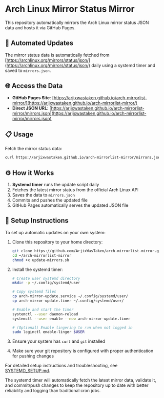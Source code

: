# Arch Linux Mirror Status Mirror

This repository automatically mirrors the Arch Linux mirror status JSON data and hosts it via GitHub Pages.

## 🔄 Automated Updates

The mirror status data is automatically fetched from [https://archlinux.org/mirrors/status/json/](https://archlinux.org/mirrors/status/json/) daily using a systemd timer and saved to `mirrors.json`.

## 🌐 Access the Data

- **GitHub Pages Site**: [https://arjixwastaken.github.io/arch-mirrorlist-mirror/](https://arjixwastaken.github.io/arch-mirrorlist-mirror/)
- **Direct JSON URL**: [https://arjixwastaken.github.io/arch-mirrorlist-mirror/mirrors.json](https://arjixwastaken.github.io/arch-mirrorlist-mirror/mirrors.json)

## 📋 Usage

Fetch the mirror status data:
```bash
curl https://arjixwastaken.github.io/arch-mirrorlist-mirror/mirrors.json
```

## ⚙️ How it Works

1. **Systemd timer** runs the update script daily
2. Fetches the latest mirror status from the official Arch Linux API
3. Saves the data to `mirrors.json`
4. Commits and pushes the updated file
5. GitHub Pages automatically serves the updated JSON file

## 🔧 Setup Instructions

To set up automatic updates on your own system:

1. Clone this repository to your home directory:
   ```bash
   git clone https://github.com/ArjixWasTaken/arch-mirrorlist-mirror.git ~/arch-mirrorlist-mirror
   cd ~/arch-mirrorlist-mirror
   chmod +x update-mirrors.sh
   ```

2. Install the systemd timer:
   ```bash
   # Create user systemd directory
   mkdir -p ~/.config/systemd/user
   
   # Copy systemd files
   cp arch-mirror-update.service ~/.config/systemd/user/
   cp arch-mirror-update.timer ~/.config/systemd/user/
   
   # Enable and start the timer
   systemctl --user daemon-reload
   systemctl --user enable --now arch-mirror-update.timer
   
   # (Optional) Enable lingering to run when not logged in
   sudo loginctl enable-linger $USER
   ```

3. Ensure your system has `curl` and `git` installed
4. Make sure your git repository is configured with proper authentication for pushing changes

For detailed setup instructions and troubleshooting, see [SYSTEMD_SETUP.md](SYSTEMD_SETUP.md).

The systemd timer will automatically fetch the latest mirror data, validate it, and commit/push changes to keep the repository up to date with better reliability and logging than traditional cron jobs.